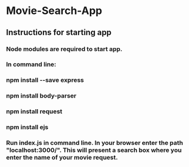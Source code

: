 # Movie-Search-App

## Instructions for starting app
### Node modules are required to start app.

### In command line:
### npm install --save express
### npm install body-parser
### npm install request
### npm install ejs

### Run index.js in command line. In your browser enter the path "localhost:3000/". This will present a search box where you enter the name of your movie request.
